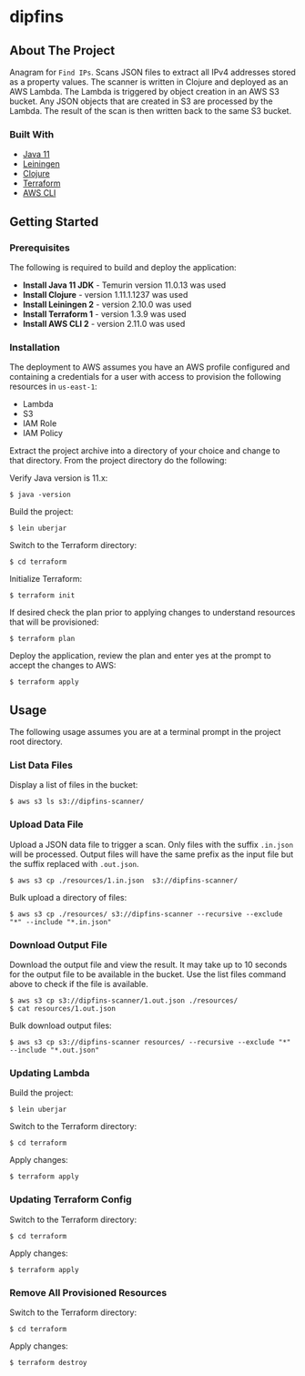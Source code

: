 # dipfins

## About The Project

Anagram for `Find IPs`. Scans JSON files to extract all IPv4 addresses stored as a property values. The scanner is
written in Clojure and deployed as an AWS Lambda. The Lambda is triggered by object creation in an AWS S3 bucket. Any
JSON objects that are created in S3 are processed by the Lambda. The result of the scan is then written back to the same
S3 bucket.

### Built With

* [Java 11](https://github.com/adoptium/temurin11-binaries/releases/tag/jdk-11.0.18%2B10) 
* [Leiningen](https://leiningen.org)
* [Clojure](https://clojure.org)
* [Terraform](https://www.terraform.io)
* [AWS CLI](https://aws.amazon.com/cli/)

## Getting Started

### Prerequisites

The following is required to build and deploy the application:

* **Install Java 11 JDK** - Temurin version 11.0.13 was used 
* **Install Clojure** - version 1.11.1.1237 was used
* **Install Leiningen 2** - version 2.10.0 was used
* **Install Terraform 1** - version 1.3.9 was used
* **Install AWS CLI 2** - version 2.11.0 was used

### Installation
The deployment to AWS assumes you have an AWS profile configured and containing a credentials for a user with access to
provision the following resources in `us-east-1`:

* Lambda
* S3
* IAM Role
* IAM Policy

Extract the project archive into a directory of your choice and change to that directory. From the project directory do
the following:

Verify Java version is 11.x:

    $ java -version

Build the project:

    $ lein uberjar

Switch to the Terraform directory:

    $ cd terraform

Initialize Terraform:

    $ terraform init

If desired check the plan prior to applying changes to understand resources that will be provisioned: 

    $ terraform plan

Deploy the application, review the plan and enter yes at the prompt to accept the changes to AWS:

    $ terraform apply

## Usage
The following usage assumes you are at a terminal prompt in the project root directory.

### List Data Files
Display a list of files in the bucket:

    $ aws s3 ls s3://dipfins-scanner/

### Upload Data File
Upload a JSON data file to trigger a scan. Only files with the suffix `.in.json` will be processed. Output files
will have the same prefix as the input file but the suffix replaced with `.out.json`.

    $ aws s3 cp ./resources/1.in.json  s3://dipfins-scanner/

Bulk upload a directory of files:

    $ aws s3 cp ./resources/ s3://dipfins-scanner --recursive --exclude "*" --include "*.in.json"

### Download Output File
Download the output file and view the result. It may take up to 10 seconds for the output file to be available
in the bucket. Use the list files command above to check if the file is available.

    $ aws s3 cp s3://dipfins-scanner/1.out.json ./resources/
    $ cat resources/1.out.json

Bulk download output files:

    $ aws s3 cp s3://dipfins-scanner resources/ --recursive --exclude "*" --include "*.out.json"

### Updating Lambda

Build the project:

    $ lein uberjar

Switch to the Terraform directory:

    $ cd terraform

Apply changes:

    $ terraform apply

### Updating Terraform Config

Switch to the Terraform directory:

    $ cd terraform

Apply changes:

    $ terraform apply

### Remove All Provisioned Resources

Switch to the Terraform directory:

    $ cd terraform

Apply changes:

    $ terraform destroy

